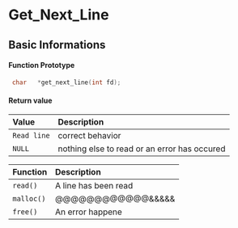 # Get_Next_Line
## Basic Informations

#### Function Prototype

```c
 char	*get_next_line(int fd);
```
#### Return value


| Value |  Description                       |
| :-------- |  :-------------------------------- |
| `Read line`      | correct behavior  |
| `NULL`      | nothing else to read or an error has occured|



| Function | Description                |
| :-------- | :------------------------- |
| `read()` | A line has been read |
| `malloc()` | @@@@@@@@@@@@&&&&& |
| `free()` | An error happene |



  
